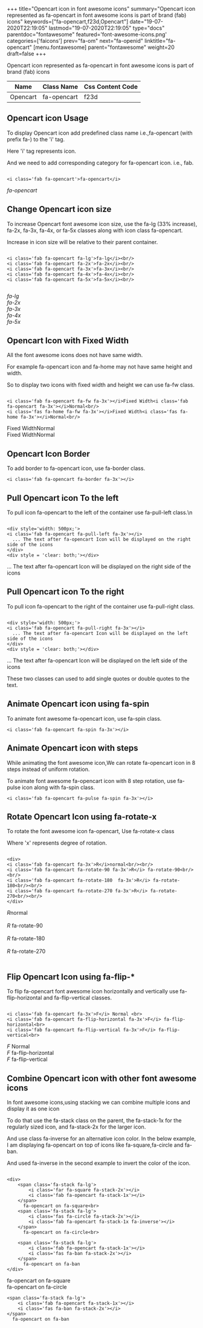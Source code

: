 +++
title="Opencart icon in font awesome icons"
summary="Opencart icon represented as fa-opencart in font awesome icons is part of brand (fab) icons"
keywords=["fa-opencart,f23d,Opencart"]
date="19-07-2020T22:19:05"
lastmod="19-07-2020T22:19:05"
type="docs"
parentdoc="fontawesome"
featured='font-awesome-icons.png'
categories=['faicons']
prev="fa-om"
next="fa-openid"
linktitle="fa-opencart"
[menu.fontawesome]
parent="fontawesome"
weight=20
draft=false
+++


Opencart icon represented as fa-opencart in font awesome icons is part of brand (fab) icons

<div class='table-responsive'><table class='table'><thead><tr><th>Name</th><th>Class Name</th><th>Css Content Code</th></tr></thead><tbody><tr><td>Opencart</td><td>fa-opencart</td><td>f23d</td></tr></tbody></table></div>



## Opencart icon Usage

To display Opencart icon add predefined class name i.e.,fa-opencart (with prefix fa-) to the 'i' tag.

Here 'i' tag represents icon.

And we need to add corresponding category for fa-opencart icon. i.e., fab.


```

<i class='fab fa-opencart'>fa-opencart</i>
```

<i class='fab fa-opencart'>fa-opencart</i>




## Change Opencart icon size
To increase Opencart font awesome icon size, use the fa-lg (33% increase), fa-2x, fa-3x, fa-4x, or fa-5x classes along with icon class fa-opencart.

Increase in icon size will be relative to their parent container. 

```

<i class='fab fa-opencart fa-lg'>fa-lg</i><br/>
<i class='fab fa-opencart fa-2x'>fa-2x</i><br/>
<i class='fab fa-opencart fa-3x'>fa-3x</i><br/>
<i class='fab fa-opencart fa-4x'>fa-4x</i><br/>
<i class='fab fa-opencart fa-5x'>fa-5x</i><br/>
            
```

<i class='fab fa-opencart fa-lg'>fa-lg</i><br/>
<i class='fab fa-opencart fa-2x'>fa-2x</i><br/>
<i class='fab fa-opencart fa-3x'>fa-3x</i><br/>
<i class='fab fa-opencart fa-4x'>fa-4x</i><br/>
<i class='fab fa-opencart fa-5x'>fa-5x</i><br/>
            



## Opencart Icon with Fixed Width 

All the font awesome icons does not have same width.

For example fa-opencart icon and fa-home may not have same height and width.

So to display two icons with fixed width and height we can use fa-fw class.


```

<i class='fab fa-opencart fa-fw fa-3x'></i>Fixed Width<i class='fab fa-opencart fa-3x'></i>Normal<br/>
<i class='fas fa-home fa-fw fa-3x'></i>Fixed Width<i class='fas fa-home fa-3x'></i>Normal<br/>
```

<i class='fab fa-opencart fa-fw fa-3x'></i>Fixed Width<i class='fab fa-opencart fa-3x'></i>Normal<br/>
<i class='fas fa-home fa-fw fa-3x'></i>Fixed Width<i class='fas fa-home fa-3x'></i>Normal<br/>



## Opencart Icon Border 

To add border to fa-opencart icon, use fa-border class.


```
<i class='fab fa-opencart fa-border fa-3x'></i>

```
<i class='fab fa-opencart fa-border fa-3x'></i>





## Pull Opencart icon To the left

To pull icon fa-opencart to the left of the container use fa-pull-left class.\n

```

<div style='width: 500px;'>
<i class='fab fa-opencart fa-pull-left fa-3x'></i>
  ... The text after fa-opencart Icon will be displayed on the right side of the icons
</div>
<div style = 'clear: both;'></div>
```

<div style='width: 500px;'>
<i class='fab fa-opencart fa-pull-left fa-3x'></i>
  ... The text after fa-opencart Icon will be displayed on the right side of the icons
</div>
<div style = 'clear: both;'></div>




## Pull Opencart icon To the right
To pull icon fa-opencart to the right of the container use fa-pull-right class.

```

<div style='width: 500px;'>
<i class='fab fa-opencart fa-pull-right fa-3x'></i>
  ... The text after fa-opencart Icon will be displayed on the left side of the icons
</div>
<div style = 'clear: both;'></div>
```

<div style='width: 500px;'>
<i class='fab fa-opencart fa-pull-right fa-3x'></i>
  ... The text after fa-opencart Icon will be displayed on the left side of the icons
</div>
<div style = 'clear: both;'></div>

These two classes can used to add single quotes or double quotes to the text.


## Animate Opencart icon using fa-spin
To animate font awesome fa-opencart icon, use fa-spin class.

```
<i class='fab fa-opencart fa-spin fa-3x'></i>
```
<i class='fab fa-opencart fa-spin fa-3x'></i>




## Animate Opencart icon with steps
While animating the font awesome icon,We can rotate fa-opencart icon in 8 steps instead of uniform rotation.

To animate font awesome fa-opencart icon with 8 step rotation, use fa-pulse icon along with fa-spin class.


```
<i class='fab fa-opencart fa-pulse fa-spin fa-3x'></i>

```
<i class='fab fa-opencart fa-pulse fa-spin fa-3x'></i>





## Rotate Opencart Icon using fa-rotate-x
To rotate the font awesome icon fa-opencart, Use fa-rotate-x class

Where 'x' represents degree of rotation.


```

<div>
<i class='fab fa-opencart fa-3x'>R</i>normal<br/><br/>
<i class='fab fa-opencart fa-rotate-90 fa-3x'>R</i> fa-rotate-90<br/><br/> 
<i class='fab fa-opencart fa-rotate-180  fa-3x'>R</i> fa-rotate-180<br/><br/> 
<i class='fab fa-opencart fa-rotate-270 fa-3x'>R</i> fa-rotate-270<br/><br/>
</div>
```

<div>
<i class='fab fa-opencart fa-3x'>R</i>normal<br/><br/>
<i class='fab fa-opencart fa-rotate-90 fa-3x'>R</i> fa-rotate-90<br/><br/> 
<i class='fab fa-opencart fa-rotate-180  fa-3x'>R</i> fa-rotate-180<br/><br/> 
<i class='fab fa-opencart fa-rotate-270 fa-3x'>R</i> fa-rotate-270<br/><br/>
</div>




## Flip Opencart Icon using fa-flip-*
To flip fa-opencart font awesome icon horizontally and vertically use fa-flip-horizontal and fa-flip-vertical classes. 

```

<i class='fab fa-opencart fa-3x'>F</i> Normal <br>
<i class='fab fa-opencart fa-flip-horizontal fa-3x'>F</i> fa-flip-horizontal<br>
<i class='fab fa-opencart fa-flip-vertical fa-3x'>F</i> fa-flip-vertical<br>
```

<i class='fab fa-opencart fa-3x'>F</i> Normal <br>
<i class='fab fa-opencart fa-flip-horizontal fa-3x'>F</i> fa-flip-horizontal<br>
<i class='fab fa-opencart fa-flip-vertical fa-3x'>F</i> fa-flip-vertical<br>




## Combine Opencart icon with other font awesome icons
In font awesome icons,using stacking we can combine multiple icons and display it as one icon 

To do that use the fa-stack class on the parent, the fa-stack-1x for the regularly sized icon, and fa-stack-2x for the larger icon.

And use class fa-inverse for an alternative icon color. 
In the below example, I am displaying fa-opencart on top of icons like fa-square,fa-circle and fa-ban.

And used fa-inverse in the second example to invert the color of the icon.

```

<div>
    <span class='fa-stack fa-lg'>
        <i class='far fa-square fa-stack-2x'></i>
        <i class='fab fa-opencart fa-stack-1x'></i>
    </span>
      fa-opencart on fa-square<br>
    <span class='fa-stack fa-lg'>
        <i class='fas fa-circle fa-stack-2x'></i>
        <i class='fab fa-opencart fa-stack-1x fa-inverse'></i>
    </span>
      fa-opencart on fa-circle<br>

    <span class='fa-stack fa-lg'>
        <i class='fab fa-opencart fa-stack-1x'></i>
        <i class='fas fa-ban fa-stack-2x'></i>
    </span>
      fa-opencart on fa-ban
</div>
```

<div>
    <span class='fa-stack fa-lg'>
        <i class='far fa-square fa-stack-2x'></i>
        <i class='fab fa-opencart fa-stack-1x'></i>
    </span>
      fa-opencart on fa-square<br>
    <span class='fa-stack fa-lg'>
        <i class='fas fa-circle fa-stack-2x'></i>
        <i class='fab fa-opencart fa-stack-1x fa-inverse'></i>
    </span>
      fa-opencart on fa-circle<br>

    <span class='fa-stack fa-lg'>
        <i class='fab fa-opencart fa-stack-1x'></i>
        <i class='fas fa-ban fa-stack-2x'></i>
    </span>
      fa-opencart on fa-ban
</div>






